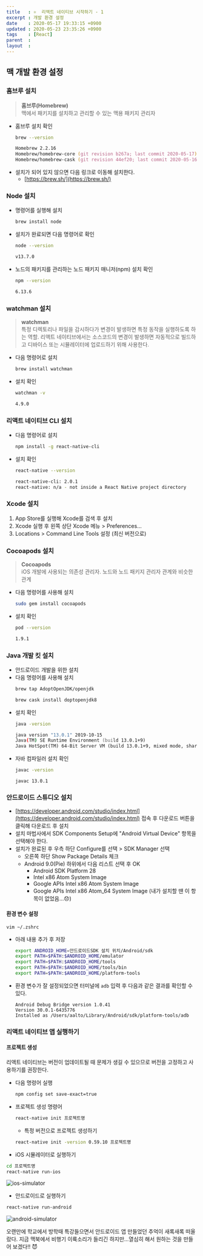 ```yaml
---
title   : ⚛️  리액트 네이티브 시작하기 - 1  
excerpt : 개발 환경 설정
date    : 2020-05-17 19:33:15 +0900
updated : 2020-05-23 23:35:26 +0900
tags    : [React]
parent  : 
layout  :
---
```


## 맥 개발 환경 설정

### 홈브루 설치 
> **홈브루(Homebrew)**   
맥에서 패키지를 설치하고 관리할 수 있는 맥용 패키지 관리자 

- 홈브루 설치 확인
    ``` zsh
    brew --version 
    ```
    ``` zsh
    Homebrew 2.2.16
    Homebrew/homebrew-core (git revision b267a; last commit 2020-05-17)
    Homebrew/homebrew-cask (git revision 44ef20; last commit 2020-05-16)
    ```
- 설치가 되어 있지 않으면 다음 링크로 이동해 설치한다.
    - [https://brew.sh/](https://brew.sh/)


### Node 설치
- 명령어를 실행해 설치
    ``` zsh
    brew install node
    ```
- 설치가 완료되면 다음 명령어로 확인 
    ``` zsh
    node --version
    ```
    ``` zsh
    v13.7.0
    ```
- 노드의 패키지를 관리하는 노드 패키지 매니저(npm) 설치 확인
    ``` zsh
    npm --version
    ```
    ``` zsh
    6.13.6
    ```

### watchman 설치
> **watchman**  
특정 디렉토리나 파일을 감시하다가 변경이 발생하면 특정 동작을 실행하도록 하는 역할. 리액트 네이티브에서는 소스코드의 변경이 발생하면 자동적으로 빌드하고 디바이스 또는 시뮬레이터에 업로드하기 위해 사용한다. 

- 다음 명령어로 설치
    ``` zsh
    brew install watchman
    ```
- 설치 확인
    ``` zsh
    watchman -v
    ```
    ``` zsh
    4.9.0
    ```

### 리액트 네이티브 CLI 설치 
- 다음 명령어로 설치 
    ``` zsh
    npm install -g react-native-cli
    ```
- 설치 확인
    ``` zsh
    react-native --version
    ```
    ``` zsh
    react-native-cli: 2.0.1
    react-native: n/a - not inside a React Native project directory
    ```

### Xcode 설치 
1. App Store를 실행해 Xcode를 검색 후 설치 
2. Xcode 실행 후 왼쪽 상단 Xcode 메뉴 > Preferences...
3. Locations > Command Line Tools 설정 (최신 버전으로)

### Cocoapods 설치

> **Cocoapods**  
iOS 개발에 사용되는 의존성 관리자. 노드와 노드 패키지 관리자 관계와 비슷한 관계 

- 다음 명령어를 사용해 설치 
    ``` zsh 
    sudo gem install cocoapods 
    ``` 
- 설치 확인 
    ``` zsh
    pod --version
    ```
    ``` zsh
    1.9.1
    ```

### Java 개발 킷 설치 
- 안드로이드 개발을 위한 설치 
- 다음 명령어를 사용해 설치 
    ``` zsh
    brew tap AdoptOpenJDK/openjdk 
    ```
    ``` zsh
    brew cask install doptopenjdk8
    ```
- 설치 확인 
    ``` zsh 
    java -version
    ```
    ``` zsh
    java version "13.0.1" 2019-10-15
    Java(TM) SE Runtime Environment (build 13.0.1+9)
    Java HotSpot(TM) 64-Bit Server VM (build 13.0.1+9, mixed mode, sharing)
    ```
- 자바 컴파일러 설치 확인 
    ``` zsh 
    javac -version
    ```
    ```
    javac 13.0.1
    ```

### 안드로이드 스튜디오 설치
- [https://developer.android.com/studio/index.html](https://developer.android.com/studio/index.html) 접속 후 다운로드 버튼을 클릭해 다운로드 후 설치 
- 설치 마법사에서 SDK Components Setup에 "Android Virtual Device" 항목을 선택해야 한다. 
- 설치가 완료된 후 우측 하단 Configure를 선택 > SDK Manager 선택 
    - 오른쪽 하단 Show Package Details 체크 
    - Android 9.0(Pie) 하위에서 다음 리스트 선택 후 OK 
        - Android SDK Platform 28
        - Intel x86 Atom System Image 
        - Google APIs Intel x86 Atom System Image
        - Google APIs Intel x86 Atom_64 System Image (내가 설치할 땐 이 항목이 없었음...😞)  
    
#### 환경 변수 설정 
```
vim ~/.zshrc
```
- 아래 내용 추가 후 저장 
    ``` zsh
    export ANDROID_HOME=안드로이드SDK 설치 위치/Android/sdk
    export PATH=$PATH:$ANDROID_HOME/emulator
    export PATH=$PATH:$ANDROID_HOME/tools
    export PATH=$PATH:$ANDROID_HOME/tools/bin
    export PATH=$PATH:$ANDROID_HOME/platform-tools
    ```

- 환경 변수가 잘 설정되었으면 터미널에 `adb` 입력 후 다음과 같은 결과를 확인할 수 있다.
    ```
    Android Debug Bridge version 1.0.41
    Version 30.0.1-6435776
    Installed as /Users/aalto/Library/Android/sdk/platform-tools/adb
    ```


### 리액트 네이티브 앱 실행하기

#### 프로젝트 생성 
리액트 네이티브는 버전이 업데이트될 때 문제가 생길 수 있으므로 버전을 고정하고 사용하기를 권장한다. 
- 다음 명령어 실행
    ``` zsh
    npm config set save-exact=true
    ```
- 프로젝트 생성 명령어
    ``` zsh
    react-native init 프로젝트명 
    ```
    - 특정 버전으로 프로젝트 생성하기 
    ``` zsh
    react-native init -version 0.59.10 프로젝트명 
    ```

- iOS 시뮬레이터로 실행하기 
```zsh
cd 프로젝트명
react-native run-ios 
```  

![ios-simulator](https://user-images.githubusercontent.com/6129764/106074130-a9db5880-614e-11eb-9118-036b0d348c78.png)
- 안드로이드로 실행하기 
``` zsh
react-native run-android 
```  

![android-simulator](https://user-images.githubusercontent.com/6129764/106074139-ab0c8580-614e-11eb-82be-2efa03803dbb.png)


오랜만에 학교에서 방학때 특강들으면서 안드로이드 앱 만들었던 추억이 새록새록 떠올랐다. 지금 맥북에서 비행기 이륙소리가 들리긴 하지만...열심히 해서 원하는 것을 만들어 보겠다!! 😈
